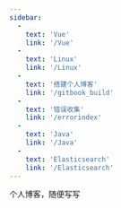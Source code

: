 ```yaml
---
sidebar: 
  -
    text: 'Vue'
    link: '/Vue'
  -
    text: 'Linux'
    link: '/Linux'
  -
    text: '搭建个人博客'
    link: '/gitbook_build'
  -
    text: '错误收集'
    link: '/errorindex'
  -
    text: 'Java'
    link: '/Java'
  -
    text: 'Elasticsearch'
    link: '/Elasticsearch'
---
```


个人博客，随便写写


